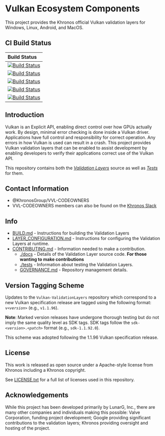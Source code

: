 # Vulkan Ecosystem Components

This project provides the Khronos official Vulkan validation layers for Windows, Linux, Android, and MacOS.

## CI Build Status
| Build Status |
|:------------|
| [![Build Status](https://github.com/KhronosGroup/Vulkan-ValidationLayers/actions/workflows/build_windows.yml/badge.svg?branch=master)](https://github.com/KhronosGroup/Vulkan-ValidationLayers/actions) |
| [![Build Status](https://github.com/KhronosGroup/Vulkan-ValidationLayers/actions/workflows/build_linux.yml/badge.svg?branch=master)](https://github.com/KhronosGroup/Vulkan-ValidationLayers/actions) |
| [![Build Status](https://github.com/KhronosGroup/Vulkan-ValidationLayers/actions/workflows/build_macos.yml/badge.svg?branch=master)](https://github.com/KhronosGroup/Vulkan-ValidationLayers/actions) |
| [![Build Status](https://github.com/KhronosGroup/Vulkan-ValidationLayers/actions/workflows/build_linux_gn.yml/badge.svg?branch=master)](https://github.com/KhronosGroup/Vulkan-ValidationLayers/actions) |
| [![Build Status](https://github.com/KhronosGroup/Vulkan-ValidationLayers/actions/workflows/build_android.yml/badge.svg?branch=master)](https://github.com/KhronosGroup/Vulkan-ValidationLayers/actions) |


## Introduction

Vulkan is an Explicit API, enabling direct control over how GPUs actually work. By design, minimal error checking is done inside
a Vulkan driver. Applications have full control and responsibility for correct operation. Any errors in
how Vulkan is used can result in a crash. This project provides Vulkan validation layers that can be enabled
to assist development by enabling developers to verify their applications correct use of the Vulkan API.

This repository contains both the [*Validation Layers*](layers/) source as well as [*Tests*](tests/) for them.

## Contact Information
* @KhronosGroup/VVL-CODEOWNERS
* VVL-CODEOWNERS members can also be found on the [Khronos Slack](https://khr.io/slack)

## Info
* [BUILD.md](BUILD.md) - Instructions for building the Validation Layers
* [LAYER_CONFIGURATION.md](LAYER_CONFIGURATION.md) - Instructions for configuring the Validation Layers at runtime.
* [CONTRIBUTING.md](CONTRIBUTING.md) - Information needed to make a contribution.
    * [./docs](./docs/) - Details of the Validation Layer source code. **For those wanting to make contributions**
    * [./tests](./tests) - Information about testing the Validation Layers.
    * [GOVERNANCE.md](GOVERNANCE.md) - Repository management details.

## Version Tagging Scheme

Updates to the `Vulkan-ValidationLayers` repository which correspond to a new Vulkan specification release are tagged using the following format: `v<`_`version`_`>` (e.g., `v1.1.96`).

**Note**: Marked version releases have undergone thorough testing but do not imply the same quality level as SDK tags. SDK tags follow the `sdk-<`_`version`_`>.<`_`patch`_`>` format (e.g., `sdk-1.1.92.0`).

This scheme was adopted following the 1.1.96 Vulkan specification release.

## License
This work is released as open source under a Apache-style license from Khronos including a Khronos copyright.

See [LICENSE.txt](LICENSE.txt) for a full list of licenses used in this repository.

## Acknowledgements
While this project has been developed primarily by LunarG, Inc., there are many other
companies and individuals making this possible: Valve Corporation, funding
project development; Google providing significant contributions to the validation layers;
Khronos providing oversight and hosting of the project.
